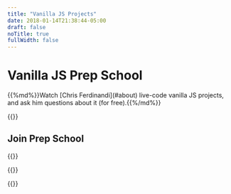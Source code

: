 ```yaml
---
title: "Vanilla JS Projects"
date: 2018-01-14T21:38:44-05:00
draft: false
noTitle: true
fullWidth: false
---
```


<h1 class="text-xlarge margin-bottom-small">Vanilla JS Prep School</h1>

<p class="text-large">{{%md%}}Watch [Chris Ferdinandi](#about) live-code vanilla JS projects, and ask him questions about it (for free).{{%/md%}}</p>

{{<cta for="prep-school">}}

## Join Prep School

{{<mailchimp-intro>}}

{{<mailchimp>}}

{{<about-me>}}